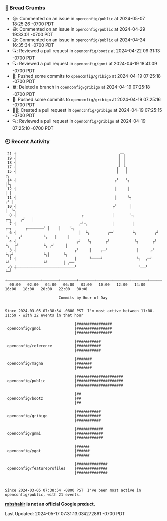 ### 🍞 Bread Crumbs

 * 😃: Commented on an issue in `openconfig/public` at 2024-05-07 18:25:26 -0700 PDT
 * 😃: Commented on an issue in `openconfig/public` at 2024-04-29 19:33:01 -0700 PDT
 * 😃: Commented on an issue in `openconfig/public` at 2024-04-24 16:35:34 -0700 PDT
 * 🔍: Reviewed a pull request in  `openconfig/bootz` at 2024-04-22 09:31:13 -0700 PDT
 * 🔍: Reviewed a pull request in  `openconfig/gnmi` at 2024-04-19 18:41:09 -0700 PDT
 * 🚢: Pushed some commits to `openconfig/gribigo` at 2024-04-19 07:25:18 -0700 PDT
 * 🗑: Deleted a branch in `openconfig/gribigo` at 2024-04-19 07:25:18 -0700 PDT
 * 🚢: Pushed some commits to `openconfig/gribigo` at 2024-04-19 07:25:16 -0700 PDT
 * ✍🏼: Created a pull request in `openconfig/gribigo` at 2024-04-19 07:25:15 -0700 PDT
 * 🔍: Reviewed a pull request in  `openconfig/gribigo` at 2024-04-19 07:25:10 -0700 PDT

### 🕘 Recent Activity
```
 21 ┼                                              ╭─╮
 19 ┤                                              │ │
 18 ┤                                              │ │
 17 ┤                                             ╭╯ ╰╮
 15 ┤                                             │   │                                       ╭╮
 14 ┤                                            ╭╯   ╰╮                                      │╰╮
 12 ┤                                            │     │                                      │ │
 11 ┤                                            │     ╰╮                                    ╭╯ │
 10 ┤                                           ╭╯      │                                    │  ╰╮
  8 ┤                             ╭╮            │       ╰╮                           ╭─╮    ╭╯   │
  7 ┤                            ╭╯╰╮           │        │          ╭─╮      ╭───────╯ │    │    ╰╮
  6 ┤                            │  ╰╮        ╭─╯        ╰╮        ╭╯ ╰╮    ╭╯         ╰╮   │     │
  4 ┤                           ╭╯   ╰╮      ╭╯           ╰╮      ╭╯   ╰╮  ╭╯           ╰╮ ╭╯     │
  3 ┤                          ╭╯     │    ╭─╯             │     ╭╯     ╰╮╭╯             ╰╮│      ╰╮
  1 ┤                          │      ╰────╯               ╰╮  ╭─╯       ╰╯               ╰╯       │ ╭──
 -0 ┼──────────────────────────╯                            ╰──╯                                   ╰─╯
    +───────+───────+───────+───────+───────+───────+───────+───────+───────+───────+───────+───────+────
  00:00   02:00   04:00   06:00   08:00   10:00   12:00   14:00   16:00   18:00   20:00   22:00   00:00   

						Commits by Hour of Day


Since 2024-03-05 07:38:54 -0800 PST, I'm most active between 11:00-11:59 - with 22 events in that hour.

```



```
                               |################
 openconfig/gnoi               |################
                               |################

                               |###########
 openconfig/reference          |###########
                               |###########

                               |#######
 openconfig/magna              |#######
                               |#######

                               |#####################
 openconfig/public             |#####################
                               |#####################

                               |##
 openconfig/bootz              |##
                               |##

                               |###########
 openconfig/gribigo            |###########
                               |###########

                               |############
 openconfig/gnmi               |############
                               |############

                               |######
 openconfig/ygot               |######
                               |######

                               |##############
 openconfig/featureprofiles    |##############
                               |##############



Since 2024-03-05 07:38:54 -0800 PST, I've been most active in openconfig/public, with 21 events.

```
**[robshakir](mailto:robjs@google.com) is not an official Google product.**  


Last Updated: 2024-05-17 07:31:13.034272861 -0700 PDT
